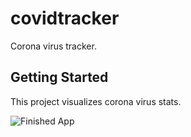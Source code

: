 # covidtracker

Corona virus tracker.

## Getting Started

This project visualizes corona virus stats.

![Finished App](https://public-media.driftvideo.com/videos-gifs/DRIFT-VIDEO-2477027-2558592-1620162844.gif)
